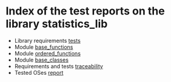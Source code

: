 # Index of the test reports on the library statistics_lib

* Library requirements [tests](./TE000_library_test_report.md)
* Module [base_functions](./TE001_base_functions.md)
* Module [ordered_functions](./TE002_ordered_functions.md)
* Module [base_classes](./TE003_base_classes.md)
* Requirements and tests [traceability](./traceability.md)
* Tested OSes [report](./tested_OS.md)
